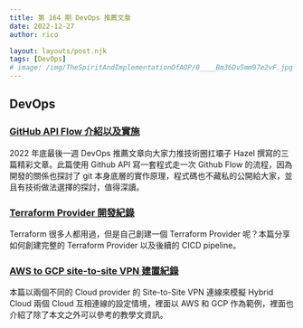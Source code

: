 ```yaml
---
title: 第 164 期 DevOps 推薦文章
date: 2022-12-27
author: rico

layout: layouts/post.njk
tags: [DevOps]
# image: /img/TheSpiritAndImplementationOfAOP/0____Bm36Dv5mm97e2vF.jpg
---
```


## DevOps

<!-- summary -->
### [GitHub API Flow 介紹以及實施](https://hazel.style/2022/07/16/GitHub-API-Flow-Introduction-and-Implementation)

2022 年底最後一週 DevOps 推薦文章向大家力推技術圈扛壩子 Hazel 撰寫的三篇精彩文章。<!-- summary -->此篇使用 Github API 寫一套程式走一次 Github Flow 的流程，因為開發的關係也探討了 git 本身底層的實作原理，程式碼也不藏私的公開給大家，並且有技術做法選擇的探討，值得深讀。

### [Terraform Provider 開發紀錄](https://hazel.style/2022/12/06/Terraform-Provider-Development)

Terraform 很多人都用過，但是自己創建一個 Terraform Provider 呢？本篇分享如何創建完整的 Terraform Provider 以及後續的 CICD pipeline。

### [AWS to GCP site-to-site VPN 建置紀錄](https://hazel.style/2022/06/23/AWS-to-GCP-site-to-site-VPN)

本篇以兩個不同的 Cloud provider 的 Site-to-Site VPN 連線來模擬 Hybrid Cloud 兩個 Cloud 互相連線的設定情境，裡面以 AWS 和 GCP 作為範例，裡面也介紹了除了本文之外可以參考的教學文資訊。